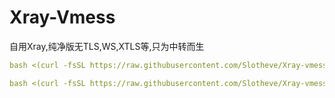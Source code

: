 # Xray-Vmess
自用Xray,纯净版无TLS,WS,XTLS等,只为中转而生
  ```yaml
bash <(curl -fsSL https://raw.githubusercontent.com/Slotheve/Xray-vmess.trojan/main/Vmess.sh)
  ```
  ```yaml
bash <(curl -fsSL https://raw.githubusercontent.com/Slotheve/Xray-vmess.trojan/main/Trojan.sh)
  ```
